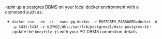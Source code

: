 

-spin up a postgres DBMS  on your local docker environment with a command such as:
  - `docker run --rm -it --name pg-docker -e POSTGRES_PASSWORD=docker -d -p 5432:5432 -v ${PWD}/dbs:/var/lib/postgresql/data postgres:14`
-update the `knexfile.js` with your PG DBMS connection details